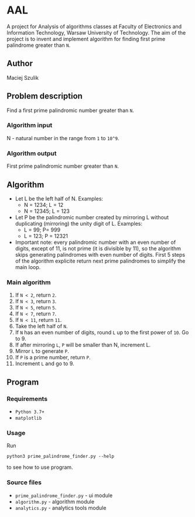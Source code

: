 # AAL

A project for Analysis of algorithms classes at Faculty of Electronics and Information Technology, Warsaw University of Technology. The aim of the project is to invent and implement algorithm for finding first prime palindrome greater than `N`.

## Author

Maciej Szulik

## Problem description

Find a first prime palindromic number greater than `N`.

### Algorithm input

N - natural number in the range from `1` to `10^9`.

### Algorithm output

First prime palindromic number greater than `N`.

## Algorithm

- Let L be the left half of N. Examples:
  - N = 1234; L = 12
  - N = 12345; L = 123
- Let P be the palindromic number created by mirroring L without duplicating (mirroring) the unity digit of L. Examples:
  - L = 99; P= 999
  - L = 123; P = 12321
- Important note: every palindromic number with an even number of digits, except of 11, is not prime (it is divisible by 11), so the algorithm skips generating palindromes with even number of digits. First 5 steps of the algorithm explicite return next prime palindromes to simplify the main loop.

### Main algorithm

1. If `N < 2`, return `2`.
1. If `N < 3`, return `3`.
1. If `N < 5`, return `5`.
1. If `N < 7`, return `7`.
1. If `N < 11`, return `11`.
1. Take the left half of `N`.
1. If `N` has an even number of digits, round `L` up to the first power of `10`. Go to 9.
1. If after mirroring `L`, `P` will be smaller than N, increment L.
1. Mirror `L` to generate `P`.
1. If `P` is a prime number, return `P`.
1. Increment `L` and go to 9.

## Program

### Requirements

- `Python 3.7+`
- `matplotlib`

### Usage

Run

`python3 prime_palindrome_finder.py --help`

to see how to use program.

### Source files

- `prime_palindrome_finder.py` - ui module
- `algorithm.py` - algorithm module
- `analytics.py` - analytics tools module
